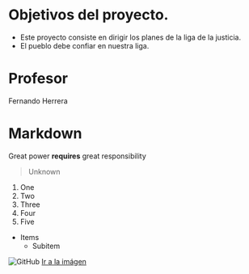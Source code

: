 # Objetivos del proyecto.
* Este proyecto consiste en dirigir los planes de la liga de la justicia. 
* El pueblo debe confiar en nuestra liga.

# Profesor
Fernando Herrera

# Markdown
Great power **requires** great responsibility
> Unknown

1. One
2. Two
3. Three
4. Four 
5. Five

* Items
  * Subitem

![GitHub](https://pngimg.com/uploads/github/github_PNG15.png)
[Ir a la imágen](https://camo.githubusercontent.com/0f691d0d858441d0317a46122bd97658f09a5761fc18fc71310d165ad7a573a3/68747470733a2f2f706e67696d672e636f6d2f75706c6f6164732f6769746875622f6769746875625f504e4731352e706e67)
